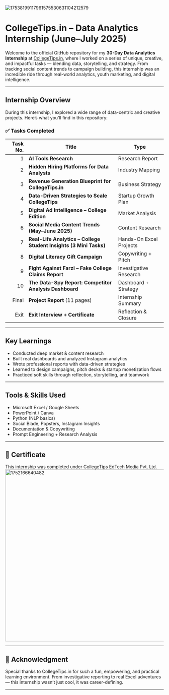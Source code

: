 ![17538199117961575530631104212579](https://github.com/user-attachments/assets/2923d0b0-5625-4472-b6eb-65cb53f9aff0)
# CollegeTips.in – Data Analytics Internship (June–July 2025)

Welcome to the official GitHub repository for my **30-Day Data Analytics Internship** at [CollegeTips.in](https://collegetips.in), where I worked on a series of unique, creative, and impactful tasks — blending data, storytelling, and strategy. From tracking social content trends to campaign building, this internship was an incredible ride through real-world analytics, youth marketing, and digital intelligence.

---

## Internship Overview

During this internship, I explored a wide range of data-centric and creative projects. Here’s what you’ll find in this repository:

### ✅ Tasks Completed

| Task No. | Title                                                                 | Type                    |
|---------:|------------------------------------------------------------------------|-------------------------|
| 1        | **AI Tools Research**                                                 | Research Report         |
| 2        | **Hidden Hiring Platforms for Data Analysts**                         | Industry Mapping        |
| 3        | **Revenue Generation Blueprint for CollegeTips.in**                   | Business Strategy       |
| 4        | **Data-Driven Strategies to Scale CollegeTips**                       | Startup Growth Plan     |
| 5        | **Digital Ad Intelligence – College Edition**                         | Market Analysis         |
| 6        | **Social Media Content Trends (May–June 2025)**                       | Content Research        |
| 7        | **Real-Life Analytics – College Student Insights (3 Mini Tasks)**     | Hands-On Excel Projects |
| 8        | **Digital Literacy Gift Campaign**                                    | Copywriting + Pitch     |
| 9        | **Fight Against Farzi – Fake College Claims Report**                  | Investigative Research  |
| 10       | **The Data-Spy Report: Competitor Analysis Dashboard**                | Dashboard + Strategy    |
| Final    | **Project Report** (11 pages)                                         | Internship Summary      |
| Exit     | **Exit Interview + Certificate**                                      | Reflection & Closure    |

--------------
## Key Learnings
- Conducted deep market & content research
- Built real dashboards and analyzed Instagram analytics
- Wrote professional reports with data-driven strategies
- Learned to design campaigns, pitch decks & startup monetization flows
- Practiced soft skills through reflection, storytelling, and teamwork

---

## Tools & Skills Used
- Microsoft Excel / Google Sheets
- PowerPoint / Canva
- Python (NLP basics)
- Social Blade, Popsters, Instagram Insights
- Documentation & Copywriting
- Prompt Engineering + Research Analysis
---

## 📃 Certificate
This internship was completed under CollegeTips EdTech Media Pvt. Ltd.
<img width="765" height="546" alt="1752166640482" src="https://github.com/user-attachments/assets/f6a2d5ea-0e0d-46d6-be7c-1f8f1e981198" />

---

## 🙌 Acknowledgment

Special thanks to CollegeTips.in for such a fun, empowering, and practical learning environment.
From investigative reporting to real Excel adventures — this internship wasn’t just cool, it was career-defining. 

---------------
